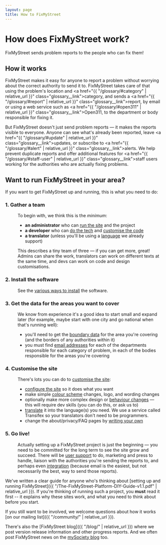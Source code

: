 ```yaml
---
layout: page
title: How to FixMyStreet
---
```


# How does FixMyStreet work?

<p class="lead">
  FixMyStreet sends problem reports to the people who can fix them!
</p>

##  How it works

FixMyStreet makes it easy for anyone to report a problem without worrying about
the correct authority to send it to. FixMyStreet takes care of that using the
problem's location and <a href="{{ "/glossary/#category" | relative_url }}"
class="glossary__link">category</a>, and sends a
<a href="{{ "/glossary/#report" | relative_url }}" class="glossary__link">report</a>, 
by email or using a web service such as <a href="{{ "/glossary/#open311" | relative_url }}"
class="glossary__link">Open311</a>, to the department or body responsible for fixing
it.

But FixMyStreet doesn't just send problem reports &mdash; it makes the reports
visible to everyone. Anyone can see what's already been reported, leave <a
href="{{ "/glossary/#update" | relative_url }}" class="glossary__link">updates</a>, or
subscribe to <a href="{{ "/glossary/#alert" | relative_url }}"
class="glossary__link">alerts</a>. We help prevent duplicate reports and offer
additional features for <a href="{{ "/glossary/#staff-user" | relative_url }}"
class="glossary__link">staff users</a> working for the authorities who are actually
fixing problems.


## Want to run FixMyStreet in your area?

If you want to get FixMyStreet up and running, this is what you need to do:

<dl class="reveal-on-click" data-reveal-noun="steps">
  <dt>
    <h3 id="gather_a_team">1. Gather a team</h3>
  </dt>
  <dd>
    <p>
      To begin with, we think this is the <em>minimum</em>:
    </p>
    <ul>
      <li>
        <strong>an administrator</strong> who can 
        <a href="{{ "/running" | relative_url }}">run the site</a> and the project
      </li>
      <li>
        <strong>a developer</strong> who can 
        <a href="{{ "/install" | relative_url }}">do the tech</a> and 
        <a href="{{ "/customising" | relative_url }}">customise the code</a>
      </li>
      <li>
        <strong>a translator</strong> (unless you'll be using a 
        <a href="{{ "/customising/language" | relative_url }}">language</a>
        we already support)
      </li>
    </ul>
    <p>
      This describes a tiny team of three &mdash; if you can get more, great!
      Admins can share the work, translators can work on different texts at the
      same time, and devs can work on code and design customisations.
    </p>
  </dd>
  <dt>
    <h3 id="install_the_software">2. Install the software</h3>
  </dt>
  <dd>
    <p>See the <a href="{{ "/install/" | relative_url }}">various ways to install</a> the software.</p>
  </dd>  
  <dt>
    <h3 id="get_the_data_for_the_areas_you_want_to_cover">3. Get the data for the areas you want to cover</h3>
  </dt>
  <dd>
    <p>
      We know from experience it's a good idea to start small and expand later (for
      example, maybe start with one city and go national when that's running well):
    </p>
    <ul>
      <li>
        you'll need to get the 
        <a href="{{ "/customising/boundaries" | relative_url }}">boundary data</a>
        for the area you're covering (and the borders of any authorities within it)
      </li>
      <li>
        you must find 
        <a href="{{ "/running/bodies_and_contacts" | relative_url }}">email addresses</a>
         for each of the departments responsible for each category of problem,
         in each of the bodies responsible for the areas you're covering
      </li>
    </ul>
  </dd>
  <dt>
    <h3 id="customise_the_site">4. Customise the site</h3>
  </dt>
  <dd>
    There's lots you can do to 
    <a href="{{ "/customising" | relative_url }}">customise the site</a>:
    <ul>
      <li>
        <a href="{{ "/customising/config" | relative_url }}">configure the site</a>
        so it does what you want
      </li>
      <li>
        make simple <a href="{{ "/customising/css" | relative_url }}">colour scheme</a> changes, 
        logo, and wording changes 
      </li>
      <li>
        optionally make more complex design or 
        <a href="{{ "/customising/cobrand-module" | relative_url }}">behaviour changes</a>
        &mdash; this will require dev skills (you can do this, or ask us to)
      </li>
      <li>
        <a href="{{ "/customising/language" | relative_url }}">translate</a>
        it into the language(s) you need. We use a service called
        Transifex so your translators don't need to be programmers.
      </li>
      <li>
        change the about/privacy/FAQ pages by 
        <a href="{{ "/customising/templates" | relative_url }}">writing your own</a>
      </li>
    </ul>
    
  </dd>
  <dt>
    <h3 id="go_live">5.  Go live!</h3>
  </dt>
  <dd>
    <p>
      Actually setting up a FixMyStreet project is just the beginning &mdash;
      you need to be committed for the long term to see the site grow and
      succeed. There will be
      <a href="{{ "/running/admin_manual" | relative_url }}">user support</a>
      to do, marketing and press to handle, liaison with the authorities you're
      sending the reports to, and perhaps even 
      <a href="{{ "/customising/integration" | relative_url }}">integration</a>
      (because email is the easiest, but not necessarily the best, way to send
      those reports).
    </p>
  </dd>
</dl>

<!-- NB duplicated from /overview -->
We've written a clear guide for anyone who's thinking about [setting up and
running FixMyStreet]({{ "/The-FixMyStreet-Platform-DIY-Guide-v1.1.pdf" | relative_url }}). 
If you're thinking of running such a project, you **must** read it first -- it
explains why these sites work, and what you need to think about before you start.

If you still want to be involved, we welcome questions about how it works
[on our mailing list]({{ "/community/" | relative_url }}).

There's also the [FixMyStreet blog]({{ "/blog/" | relative_url }}) where we post version release
information and other progress reports. And we often post FixMyStreet news on
the <a href="https://www.mysociety.org/blog/">mySociety blog</a> too.
